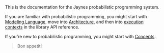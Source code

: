 This is the documentation for the Jaynes probabilistic programming system.

If you are familiar with probabilistic programming, you might start with [Modeling Language](modeling_lang.md), move into [Architecture](architecture.md), and then into [execution contexts](contexts.md) in the library API reference.

If you're new to probabilistic programming, you might start with [Concepts](concepts.md).

> Bon appetit!
